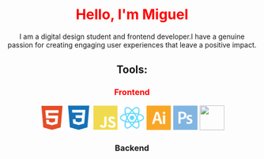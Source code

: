 <h1 align="center" color="red"><span style="color:red">Hello, I'm Miguel</span></h1>
<p  align="center">I am a digital design student and frontend developer.I have a genuine passion for creating engaging user experiences that leave a positive impact. </p>


<div  align="center">

<h2> Tools:</h2>


<h3 style="color:red">Frontend</h3>
<img src="https://github.com/devicons/devicon/blob/master/icons/html5/html5-plain.svg" width="50" height="50"/>
<img src="https://github.com/devicons/devicon/blob/master/icons/css3/css3-plain.svg" width="50" height="50"/>
<img src="https://github.com/devicons/devicon/blob/master/icons/javascript/javascript-plain.svg" width="50" height="50"/>
<img src="https://github.com/devicons/devicon/blob/master/icons/react/react-original.svg" width="50" height="50"/>
<img src="https://github.com/devicons/devicon/blob/master/icons/illustrator/illustrator-plain.svg" width="50" height="50"/>
<img src="https://github.com/devicons/devicon/blob/master/icons/photoshop/photoshop-plain.svg" width="50" height="50"/>
<img src="" width="50" height="50"/>

<h3  font-weight="bold">Backend</h3>


</div>




<!--
**Domikel/Domikel** is a ✨ _special_ ✨ repository because its `README.md` (this file) appears on your GitHub profile.

Here are some ideas to get you started:

- 🔭 I’m currently working on ...
- 🌱 I’m currently learning ...
- 👯 I’m looking to collaborate on ...
- 🤔 I’m looking for help with ...
- 💬 Ask me about ...
- 📫 How to reach me: ...
- 😄 Pronouns: ...
- ⚡ Fun fact: ...
-->
